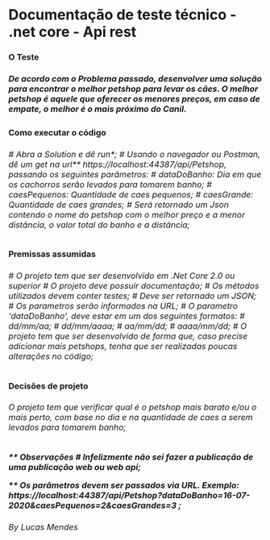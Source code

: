 <h1> Documentação de teste técnico - .net core - Api rest </h1>

<h3> O Teste <h/3>

<h5>De acordo com o Problema passado, desenvolver uma solução para encontrar o melhor petshop para levar os cães. O melhor petshop é aquele que oferecer os menores preços, em caso de empate, o melhor é o mais próximo do Canil.</h5>

<h4> Como executar o código </h4>
<h6> # Abra a Solution e dê run*;
# Usando o navegador ou Postman, dê um get na url** https://localhost:44387/api/Petshop, passando os seguintes parâmetros:
  # dataDoBanho: Dia em que os cachorros serão levados para tomarem banho;
  # caesPequenos: Quantidade de caes pequenos;
  # caesGrande: Quantidade de caes grandes;
# Será retornado um Json contendo o nome do petshop com o melhor preço e a menor distância, o valor total do banho e a distância;</h6>

 <h4>Premissas assumidas </h4>
<h6># O projeto tem que ser desenvolvido em .Net Core 2.0 ou superior
# O projeto deve possuir documentação;
# Os métodos utilizados devem conter testes;
# Deve ser retornado um JSON;
# Os parametros serão informados na URL;
# O parametro 'dataDoBanho', deve estar em um dos seguintes formatos:
    # dd/mm/aa;
    # dd/mm/aaaa;
    # aa/mm/dd;
    # aaaa/mm/dd;
# O projeto tem que ser desenvolvido de forma que, caso precise adicionar mais petshops, tenha que ser realizadas poucas alterações no código;
</h6>

<h4> Decisões de projeto </h4>
<h6> O projeto tem que verificar qual é o petshop mais barato e/ou o mais perto, com base no dia e na quantidade de caes a serem levados para tomarem banho;</h6>
 

<i>** Observações
__# Infelizmente não sei fazer a publicação de uma publicação web ou web api__;

__** Os parâmetros devem ser passados via URL. Exemplo: https://localhost:44387/api/Petshop?dataDoBanho=16-07-2020&caesPequenos=2&caesGrandes=3 ;__  </i>

  <h6>By Lucas Mendes </h6>
 
